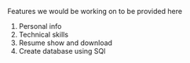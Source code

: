 Features we would be working on to be provided here 

1. Personal info
2. Technical skills
3. Resume show and download
4. Create database using SQl 
